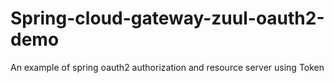 # Spring-cloud-gateway-zuul-oauth2-demo
An example of spring oauth2 authorization and resource server using Token
